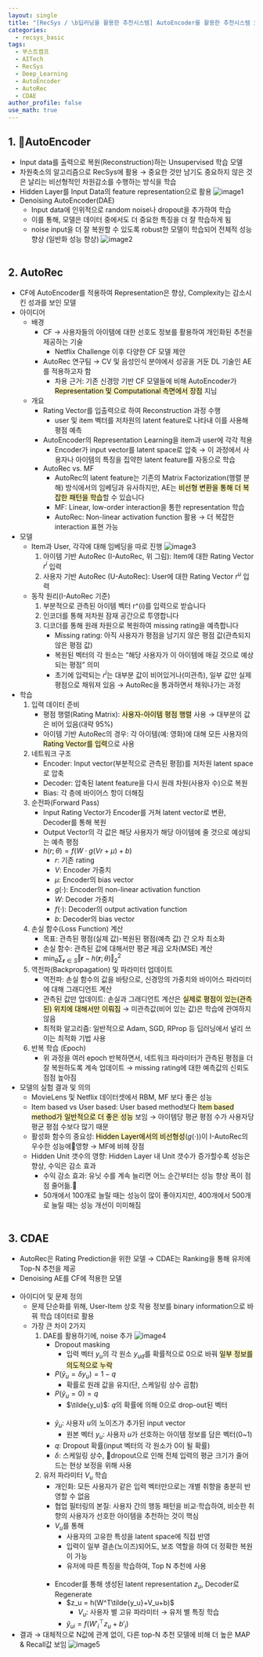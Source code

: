 ```yaml
---
layout: single
title: "[RecSys / \b딥러닝을 활용한 추천시스템] AutoEncoder를 활용한 추천시스템 모델 (AutoRec, CDAE)"
categories:
  - recsys_basic
tags:
  - 부스트캠프
  - AITech
  - RecSys
  - Deep_Learning
  - AutoEncoder
  - AutoRec
  - CDAE
author_profile: false
use_math: true
---
```

## 1. AutoEncoder
- Input data를 출력으로 복원(Reconstruction)하는 Unsupervised 학습 모델
- 차원축소의 알고리즘으로 RecSys에 활용 → 중요한 것만 남기도 중요하지 않은 것은 날리는 비선형적인 차원감소를 수행하는 방식을 학습
- Hidden Layer를 Input Data의 feature representation으로 활용 
	![image1](../../images/2024-10-29-aitech-week11-12_6_2/image1.png)
- Denoising AutoEncoder(DAE)
	- Input data에 인위적으로 random noise나 dropout을 추가하여 학습
	- 이를 통해, 모델은 데이터 중에서도 더 중요한 특징을 더 잘 학습하게 됨
	- noise input을 더 잘 복원할 수 있도록 robust한 모델이 학습되어 전체적 성능 향상
		  (일반화 성능 향상)
		![image2](../../images/2024-10-29-aitech-week11-12_6_2/image2.png)<br><br>

## 2. AutoRec
- CF에 AutoEncoder를 적용하여 Representation은 향상, Complexity는 감소시킨 성과를 보인 모델
- 아이디어
	- 배경
		- CF → 사용자들의 아이템에 대한 선호도 정보를 활용하여 개인화된 추천을 제공하는 기술
			- Netflix Challenge 이후 다양한 CF 모델 제안
		- AutoRec 연구팀 → CV 및 음성인식 분야에서 성공을 거둔 DL 기술인 AE를 적용하고자 함
			- 차용 근거: 기존 신경망 기반 CF 모델들에 비해 AutoEncoder가 <mark style="background: #FFF3A3A6;">Representation 및 Computational 측면에서 장점</mark> 지님
	- 개요
		- Rating Vector를 입출력으로 하여 Reconstruction 과정 수행
			- user 및 item 벡터를 저차원의 latent feature로 나타내 이를 사용해 평점 예측
		- AutoEncoder의 Representation Learning을 item과 user에 각각 적용
			- Encoder가 input vector를 latent space로 압축 → 이 과정에서 사용자나 아이템의 특징을 집약한 latent feature를 자동으로 학습
		- AutoRec vs. MF
			- AutoRec의 latent feature는 기존의 Matrix Factorization(행렬 분해) 방식에서의 임베딩과 유사하지만, AE는 <mark style="background: #FFF3A3A6;">비선형 변환을 통해 더 복잡한 패턴을 학습</mark>할 수 있습니다
			- MF: Linear, low-order interaction을 통한 representation 학습
			- AutoRec: Non-linear activation function 활용 → 더 복잡한 interaction 표현 가능
- 모델
	- Item과 User, 각각에 대해 임베딩을 따로 진행
		 ![image3](../../images/2024-10-29-aitech-week11-12_6_2/image3.png)
		1. 아이템 기반 AutoRec (I-AutoRec, 위 그림): Item에 대한 Rating Vector $r^i$ 입력
		2. 사용자 기반 AutoRec (U-AutoRec): User에 대한 Rating Vector $r^u$ 입력
	- 동작 원리(I-AutoRec 기준)
		1. 부분적으로 관측된 아이템 벡터 r^(i)를 입력으로 받습니다
		2. 인코더를 통해 저차원 잠재 공간으로 투영합니다
		3. 디코더를 통해 원래 차원으로 복원하여 missing rating을 예측합니다
			- Missing rating: 아직 사용자가 평점을 남기지 않은 평점 값(관측되지 않은 평점 값)
			- 복원된 벡터의 각 원소는 “해당 사용자가 이 아이템에 매길 것으로 예상되는 평점” 의미
			- 초기에 입력되는 $r^i$는 대부분 값이 비어있거나(미관측), 일부 값만 실제 평점으로 채워져 있음 → AutoRec을 통과하면서 채워나가는 과정
- 학습
	1. 입력 데이터 준비
		- 평점 행렬(Rating Matrix): <mark style="background: #FFF3A3A6;">사용자-아이템 평점 행렬</mark> 사용 → 대부분의 값은 비어 있음(대략 95%)
		- 아이템 기반 AutoRec의 경우: 각 아이템(예: 영화)에 대해 모든 사용자의 <mark style="background: #FFF3A3A6;">Rating Vector를 입력</mark>으로 사용
	2. 네트워크 구조
		- Encoder: Input vector(부분적으로 관측된 평점)를 저차원 latent space로 압축
		- Decoder: 압축된 latent feature을 다시 원래 차원(사용자 수)으로 복원
		- Bias: 각 층에 바이어스 항이 더해짐
	3. 순전파(Forward Pass)
		- Input Rating Vector가 Encoder를 거쳐 latent vector로 변환, Decoder를 통해 복원
		- Output Vector의 각 값은 해당 사용자가 해당 아이템에 줄 것으로 예상되는 예측 평점
		- $h(r;\theta) = f(W \cdot g(Vr + \mu)+b)$
			- $r$: 기존 rating
			- $V$: Encoder 가중치
			- $\mu$: Encoder의 bias vector
			- $g(\cdot)$: Encoder의 non-linear activation function
			- $W$: Decoder 가중치
			- $f(\cdot)$: Decoder의 output activation function
			- $b$: Decoder의 bias vector
	4. 손실 함수(Loss Function) 계산
		- 목표: 관측된 평점(실제 값)-복원된 평점(예측 값) 간 오차 최소화
		- 손실 함수: 관측된 값에 대해서만 평균 제곱 오차(MSE) 계산
		- $\min_{\theta} \sum_{\mathbf{r} \in S} \Vert \mathbf{r} - h(\mathbf{r}; \theta) \Vert_2^2$
	5. 역전파(Backpropagation) 및 파라미터 업데이트
		- 역전파: 손실 함수의 값을 바탕으로, 신경망의 가중치와 바이어스 파라미터에 대해 그래디언트 계산
		- 관측된 값만 업데이트: 손실과 그래디언트 계산은 <mark style="background: #FFF3A3A6;">실제로 평점이 있는(관측된) 위치에 대해서만 이뤄짐</mark> → 미관측값(비어 있는 값)은 학습에 관여하지 않음
		- 최적화 알고리즘: 일반적으로 Adam, SGD, RProp 등 딥러닝에서 널리 쓰이는 최적화 기법 사용
	6. 반복 학습 (Epoch)
		- 위 과정을 여러 epoch 반복하면서, 네트워크 파라미터가 관측된 평점을 더 잘 복원하도록 계속 업데이트 → missing rating에 대한 예측값의 신뢰도 점점 높아짐
- 모델의 실험 결과 및 의의
	- MovieLens 및 Netflix 데이터셋에서 RBM, MF 보다 좋은 성능
	- Item based vs User based: User based method보다 <mark style="background: #FFF3A3A6;">Item based method가 일반적으로 더 좋은 성능</mark> 보임 → 아이템당 평균 평점 수가 사용자당 평균 평점 수보다 많기 때문
	- 활성화 함수의 중요성: <mark style="background: #FFF3A3A6;">Hidden Layer에서의 비선형성</mark>($g(\cdot)$)이 I-AutoRec의 우수한 성능에영향 → MF에 비헤 장점
	- Hidden Unit 갯수의 영향: Hidden Layer 내 Unit 갯수가 증가할수록 성능은 향상, 수익은 감소 효과
		- 수익 감소 효과: 유닛 수를 계속 늘리면 어느 순간부터는 성능 향상 폭이 점점 줄어듦.
		- 50개에서 100개로 늘릴 때는 성능이 많이 좋아지지만, 400개에서 500개로 늘릴 때는 성능 개선이 미미해짐<br><br>

## 3. CDAE
- AutoRec은 Rating Prediction을 위한 모델 → CDAE는 Ranking을 통해 유저에 Top-N 추천을 제공
- Denoising AE를 CF에 적용한 모델<br><br>
- 아이디어 및 문제 정의
	- 문제 단순화를 위해, User-Item 상호 작용 정보를 binary information으로 바꿔 학습 데이터로 활용
	- 가장 큰 차이 2가지
		1. DAE를 활용하기에, noise 추가
			![image4](../../images/2024-10-29-aitech-week11-12_6_2/image4.png)
			- Dropout masking
				- 입력 벡터 $y_u$의 각 원소 $y_{ud}$를 확률적으로 0으로 바꿔 <mark style="background: #FFF3A3A6;">일부 정보를 의도적으로 누락</mark>
			- $P(\tilde{y}_u = \delta y_u) = 1 - q$
				- 확률로 원래 값을 유지(단, 스케일링 상수  곱함)
			- $P(\tilde{y}_u = 0) = q$
				- $\tilde{y_u}$: $q$의 확률에 의해 0으로 drop-out된 벡터<br><br>
			- $\tilde{y}_u$: 사용자 $u$의 노이즈가 추가된 input vector
				- 원본 벡터 $y_u$: 사용자 $u$가 선호하는 아이템 정보를 담은 벡터(0~1)
			- $q$: Dropout 확률(input 벡터의 각 원소가 0이 될 확률)
			- $\delta$: 스케일링 상수, dropout으로 인해 전체 입력의 평균 크기가 줄어드는 현상 보정을 위해 사용
		2. 유저 파라미터 $V_u$ 학습
			- 개인화: 모든 사용자가 같은 입력 벡터만으로는 개별 취향을 충분히 반영할 수 없음
			- 협업 필터링의 본질: 사용자 간의 행동 패턴을 비교·학습하여, 비슷한 취향의 사용자가 선호한 아이템을 추천하는 것이 핵심
			- $V_u$를 통해
				- 사용자의 고유한 특성을 latent space에 직접 반영
				- 입력이 일부 결손(노이즈)되어도, 보조 역할을 하여 더 정확한 복원이 가능
				- 유저에 따른 특징을 학습하여, Top N 추천에 사용<br><br>
			- Encoder를 통해 생성된 latent representation $z_u$, Decoder로 Regenerate
				- $z_u = h(W^T\tilde{y_u}+V_u+b)$
					- $V_u$: 사용자 별 고유 파라미터 → 유저 별 특징 학습
				- $\hat{y}_{ui} = f\left( {W'_i}^\top z_u + b'_i \right)$
- 결과 → 대체적으로 N값에 관계 없이, 다른 top-N 추천 모델에 비해 더 높은 MAP & Recall값 보임
	![image5](../../images/2024-10-29-aitech-week11-12_6_2/image5.png)
